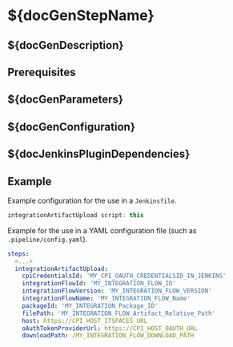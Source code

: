 # ${docGenStepName}

## ${docGenDescription}

## Prerequisites

## ${docGenParameters}

## ${docGenConfiguration}

## ${docJenkinsPluginDependencies}

## Example

Example configuration for the use in a `Jenkinsfile`.

```groovy
integrationArtifactUpload script: this
```

Example for the use in a YAML configuration file (such as `.pipeline/config.yaml`).

```yaml
steps:
  <...>
  integrationArtifactUpload:
    cpiCredentialsId: 'MY_CPI_OAUTH_CREDENTIALSID_IN_JENKINS'
    integrationFlowId: 'MY_INTEGRATION_FLOW_ID'
    integrationFlowVersion: 'MY_INTEGRATION_FLOW_VERSION'
    integrationFlowName: 'MY_INTEGRATION_FLOW_Name'
    packageId: 'MY_INTEGRATION_Package_ID'
    filePath: 'MY_INTEGRATION_FLOW_Artifact_Relative_Path'
    host: https://CPI_HOST_ITSPACES_URL
    oAuthTokenProviderUrl: https://CPI_HOST_OAUTH_URL
    downloadPath: /MY_INTEGRATION_FLOW_DOWNLOAD_PATH
```
